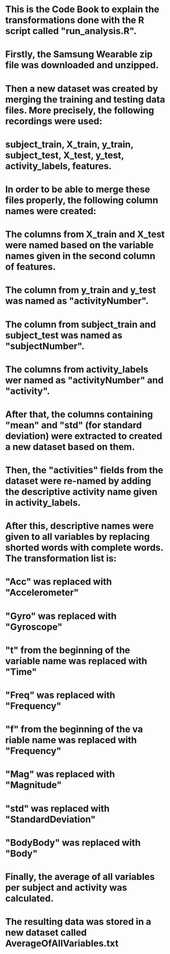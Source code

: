 # This is the Code Book to explain the transformations done with the R script called "run_analysis.R".

# Firstly, the Samsung Wearable zip file was downloaded and unzipped.

# Then a new dataset was created by merging the training and testing data files. More precisely, the following recordings were used:
# subject_train, X_train, y_train, subject_test, X_test, y_test, activity_labels, features.

# In order to be able to merge these files properly, the following column names were created:
# The columns from X_train and X_test were named based on the variable names given in the second column of features.
# The column from y_train and y_test was named as "activityNumber".
# The column from subject_train and subject_test was named as "subjectNumber".
# The columns from activity_labels wer named as "activityNumber" and "activity".

# After that, the columns containing "mean" and "std" (for standard deviation) were extracted to created a new dataset based on them.

# Then, the "activities" fields from the dataset were re-named by adding the descriptive activity name given in activity_labels.

# After this, descriptive names were given to all variables by replacing shorted words with complete words. The transformation list is:
# "Acc" was replaced with "Accelerometer"
# "Gyro" was replaced with "Gyroscope"
# "t" from the beginning of the variable name was replaced with "Time"
# "Freq" was replaced with "Frequency"
# "f" from the beginning of the va riable name was replaced with "Frequency"
# "Mag" was replaced with "Magnitude"
# "std" was replaced with "StandardDeviation"
# "BodyBody" was replaced with "Body"

# Finally, the average of all variables per subject and activity was calculated.
# The resulting data was stored in a new dataset called AverageOfAllVariables.txt
